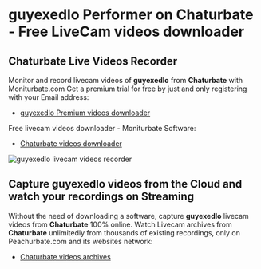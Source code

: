 # guyexedlo Performer on Chaturbate - Free LiveCam videos downloader

## Chaturbate Live Videos Recorder

Monitor and record livecam videos of **guyexedlo** from **Chaturbate** with Moniturbate.com
Get a premium trial for free by just and only registering with your Email address:
* [guyexedlo Premium videos downloader](https://moniturbate.com/request-demo-licence-key.html)

Free livecam videos downloader - Moniturbate Software:
* [Chaturbate videos downloader](https://moniturbate.com/moniturbate-download-software.html)

![guyexedlo livecam videos recorder](https://peachurnet.com/templates/moniturbate-software.png)


## Capture guyexedlo videos from the Cloud and watch your recordings on Streaming

Without the need of downloading a software, capture **guyexedlo** livecam videos from **Chaturbate** 100% online.
Watch Livecam archives from **Chaturbate** unlimitedly from thousands of existing recordings, only on Peachurbate.com and its websites network:
* [Chaturbate videos archives](https://peachurnet.com/)